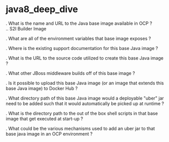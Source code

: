 # java8_deep_dive
. What is the name and URL to the Java base image available in OCP ?<br>
.. S2I Builder Image

. What are all of the environment variables that base image exposes ?


. Where is the existing support documentation for this base Java image ?


. What is the URL to the source code utilized to create this base Java image ?


. What other JBoss middleware builds off of this base image ?


. Is it possible to upload this base Java image (or an image that extends this base Java image) to Docker Hub ?


. What directory path of this base Java image would a deployable "uber" jar need to be added such that it would automatically be picked up at runtime  ?


. What is the directory path to the out of the box shell scripts in that base image that get executed at start-up ?


. What could be the various mechanisms used to add an uber jar to that base java image in an OCP environment ?

